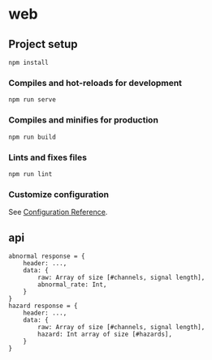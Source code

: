 # web

## Project setup
```
npm install
```

### Compiles and hot-reloads for development
```
npm run serve
```

### Compiles and minifies for production
```
npm run build
```

### Lints and fixes files
```
npm run lint
```

### Customize configuration
See [Configuration Reference](https://cli.vuejs.org/config/).

## api
```
abnormal response = {
    header: ...,
    data: {
        raw: Array of size [#channels, signal length],
        abnormal_rate: Int,
    }
}
hazard response = {
    header: ...,
    data: {
        raw: Array of size [#channels, signal length],
        hazard: Int array of size [#hazards],
    }
}

```